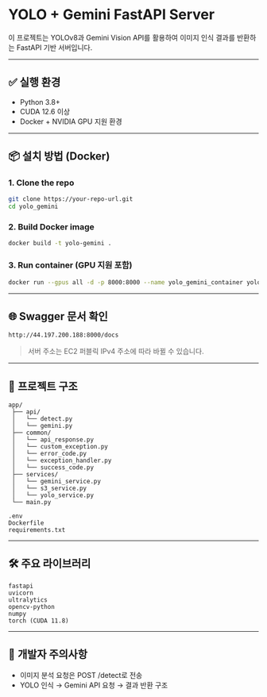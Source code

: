 # YOLO + Gemini FastAPI Server

이 프로젝트는 YOLOv8과 Gemini Vision API를 활용하여 이미지 인식 결과를 반환하는 FastAPI 기반 서버입니다.

---

## ✅ 실행 환경
- Python 3.8+
- CUDA 12.6 이상
- Docker + NVIDIA GPU 지원 환경

---

## 📦 설치 방법 (Docker)

### 1. Clone the repo
```bash
git clone https://your-repo-url.git
cd yolo_gemini
```

### 2. Build Docker image
```bash
docker build -t yolo-gemini .
```

### 3. Run container (GPU 지원 포함)
```bash
docker run --gpus all -d -p 8000:8000 --name yolo_gemini_container yolo-gemini
```

---

## 🌐 Swagger 문서 확인
```txt
http://44.197.200.188:8000/docs
```

> 서버 주소는 EC2 퍼블릭 IPv4 주소에 따라 바뀔 수 있습니다.

---

## 📁 프로젝트 구조
```
app/
 ├── api/
 │   └── detect.py
 │   └── gemini.py
 ├── common/
 │   └── api_response.py
 │   └── custom_exception.py
 │   └── error_code.py
 │   └── exception_handler.py
 │   └── success_code.py   
 ├── services/
 │   └── gemini_service.py
 │   └── s3_service.py
 │   └── yolo_service.py
 └── main.py

.env
Dockerfile
requirements.txt

```

---

## 🛠 주요 라이브러리
```text
fastapi
uvicorn
ultralytics
opencv-python
numpy
torch (CUDA 11.8)
```

---

## 🙌 개발자 주의사항
- 이미지 분석 요청은 POST /detect로 전송
- YOLO 인식 → Gemini API 요청 → 결과 반환 구조

